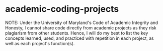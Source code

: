 # academic-coding-projects

NOTE: Under the University of Maryland's Code of Academic Integrity and Honesty, I cannot share code directly from academic projects as they risk plagiarism from other students. Hence, I will do my best to list the key concepts learned, used, and practiced with repetition in each project, as well as each project's function(s). 
